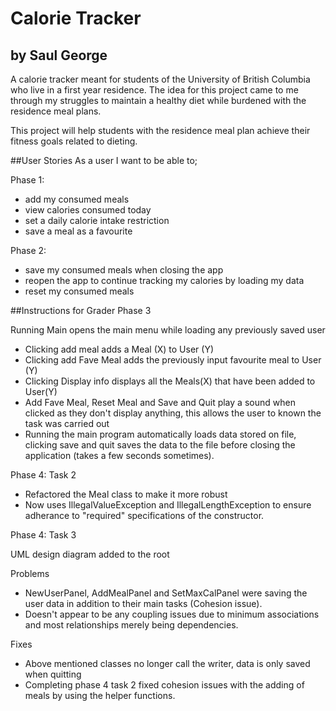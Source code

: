 # Calorie Tracker

## by Saul George

A calorie tracker meant for students of the University of British 
Columbia who live in a first year residence.
The idea for this project came to me through my struggles to maintain a 
healthy diet while burdened with the residence meal plans.

This project will help students with the residence meal plan achieve their 
fitness goals related to dieting. 

##User Stories
As a user I want to be able to; 

Phase 1:
- add my consumed meals 
- view calories consumed today
- set a daily calorie intake restriction
- save a meal as a favourite 

Phase 2:
- save my consumed meals when closing the app
- reopen the app to continue tracking my calories by loading my data
- reset my consumed meals

##Instructions for Grader 
Phase 3

Running Main opens the main menu while loading any previously saved user
- Clicking add meal adds a Meal (X) to User (Y) 
- Clicking add Fave Meal adds the previously input favourite meal to User (Y)
- Clicking Display info displays all the Meals(X) that have been added to User(Y)
- Add Fave Meal, Reset Meal and Save and Quit play a sound when clicked as they don't 
display anything, this allows the user to known the task was carried out
- Running the main program automatically loads data stored on file, clicking
save and quit saves the data to the file before closing the application
(takes a few seconds sometimes).


Phase 4: Task 2
- Refactored the Meal class to make it more robust
- Now uses IllegalValueException and IllegalLengthException to ensure adherance
to "required" specifications of the constructor.

Phase 4: Task 3

UML design diagram added to the root

Problems
- NewUserPanel, AddMealPanel and SetMaxCalPanel were saving the user data in 
addition to their main tasks (Cohesion issue).
- Doesn't appear to be any coupling issues due to minimum associations and most
relationships merely being dependencies.

Fixes
- Above mentioned classes no longer call the writer, data is only saved when quitting
- Completing phase 4 task 2 fixed cohesion issues with the adding of meals by 
using the helper functions. 
